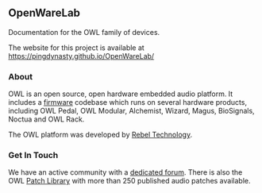 ## OpenWareLab

Documentation for the OWL family of devices.

The website for this project is available at https://pingdynasty.github.io/OpenWareLab/

### About

OWL is an open source, open hardware embedded audio platform. It includes a [firmware](https://github.com/pingdynasty/OpenWare) codebase which runs on several hardware products, including OWL Pedal, OWL Modular, Alchemist, Wizard, Magus, BioSignals, Noctua and OWL Rack.

The OWL platform was developed by [Rebel Technology](https://www.rebeltech.org).


### Get In Touch

We have an active community with a [dedicated forum](https://community.rebeltech.org/). There is also the OWL [Patch Library](https://www.rebeltech.org/patch-library) with more than 250 published audio patches available.
